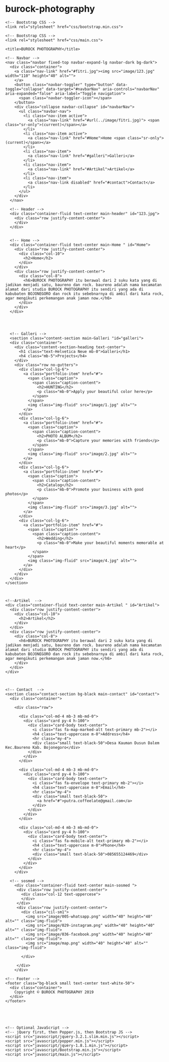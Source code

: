# burock-photography

<!doctype html>
<html lang="en">
  <head>
    <!-- Required meta tags -->
    <meta charset="utf-8">
    <meta name="viewport" content="width=device-width, initial-scale=1, shrink-to-fit=no">

    <!-- Bootstrap CSS -->
    <link rel="stylesheet" href="css/bootstrap.min.css">

    <!-- Bootstrap CSS -->
    <link rel="stylesheet" href="css/main.css">

    <title>BUROCK PHOTOGRAPHY</title>
  </head>
  <body>

    <!-- Navbar -->
    <nav class="navbar fixed-top navbar-expand-lg navbar-dark bg-dark">
      <div class="container">
        <a class="nav-link" href="#fitri.jpg"><img src="image/123.jpg" width="110" height="40" alt="">
        </a>
        <button class="navbar-toggler" type="button" data-toggle="collapse" data-target="#navbarNav" aria-controls="navbarNav" aria-expanded="false" aria-label="Toggle navigation">
          <span class="navbar-toggler-icon"></span>
        </button>
        <div class="collapse navbar-collapse" id="navbarNav">
          <ul class="navbar-nav">
            <li class="nav-item active">
              <a class="nav-link" href="#url(../image/fitri.jpg)"> <span class="sr-only">(current)</span></a>
            </li>
            <li class="nav-item active">
              <a class="nav-link" href="#Home">Home <span class="sr-only">(current)</span></a>
            </li>
            <li class="nav-item">
              <a class="nav-link" href="#galleri">Galleri</a>
            </li>
            <li class="nav-item">
              <a class="nav-link" href="#Artikel">Artikel</a>
            </li>
            <li class="nav-item">
              <a class="nav-link disabled" href="#contact">Contact</a>
            </li>
          </ul>
        </div>
      </nav>

      <!-- Header -->
      <div class="container-fluid text-center main-header" id="123.jpg">
        <div class="row justify-content-center">
        </div>
      </div>


      <!-- Home -->
      <div class="container-fluid text-center main-Home " id="Home">
        <div class="row justify-content-center">
          <div class="col-10">
            <h2>Home</h2>
          </div>
        </div>
        <div class="row justify-content-center">
          <div class="col-8">
            <h6>BUROCK PHOTOGRAPHY itu berawal dari 2 suku kata yang di jadikan menjadi satu, baureno dan rock. baureno adalah nama kecamatan alamat dari studio BUROCK PHOTOGRAPHY itu sendiri yang ada di kabubaten BOJONEGORO dan rock itu sebebnarnya di ambil dari kata rock, agar mengikuti perkemangan anak jaman now.</h6>
          </div>
        </div>
      </div>




      <!-- Galleri -->
      <section class="content-section main-Galleri "id="galleri">
      <div class="container">
        <div class="content-section-heading text-center">
          <h1 class="text-Helvetica Neue mb-0">Galleri</h1>
          <h4 class="mb-5">Projects</h4>
        </div>
        <div class="row no-gutters">
          <div class="col-lg-6">
            <a class="portfolio-item" href="#">
              <span class="caption">
                <span class="caption-content">
                  <h2>HUNTING</h2>
                  <p class="mb-0">Apply your beautiful color here</p>
                </span>
              </span>
              <img class="img-fluid" src="image/1.jpg" alt="">
            </a>
          </div>
          <div class="col-lg-6">
            <a class="portfolio-item" href="#">
              <span class="caption">
                <span class="caption-content">
                  <h2>PHOTO ALBUM</h2>
                  <p class="mb-0">Capture your memories with friends</p>
                </span>
              </span>
              <img class="img-fluid" src="image/2.jpg" alt="">
            </a>
          </div>
          <div class="col-lg-6">
            <a class="portfolio-item" href="#">
              <span class="caption">
                <span class="caption-content">
                  <h2>Catalog</h2>
                  <p class="mb-0">Promote your business with good photos</p>
                </span>
              </span>
              <img class="img-fluid" src="image/3.jpg" alt="">
            </a>
          </div>
          <div class="col-lg-6">
            <a class="portfolio-item" href="#">
              <span class="caption">
                <span class="caption-content">
                  <h2>Wedding</h2>
                  <p class="mb-0">Make your beautiful moments memorable at heart</p>
                </span>
              </span>
              <img class="img-fluid" src="image/4.jpg" alt="">
            </a>
          </div>
        </div>
      </div>
    </section>



    <!--Artikel  -->
    <div class="container-fluid text-center main-Artikel " id="Artikel">
      <div class="row justify-content-center">
        <div class="col-10">
          <h2>Artikel</h2>
        </div>
      </div>
      <div class="row justify-content-center">
        <div class="col-8">
          <h6>BUROCK PHOTOGRAPHY itu berawal dari 2 suku kata yang di jadikan menjadi satu, baureno dan rock. baureno adalah nama kecamatan alamat dari studio BUROCK PHOTOGRAPHY itu sendiri yang ada di kabubaten BOJONEGORO dan rock itu sebebnarnya di ambil dari kata rock, agar mengikuti perkemangan anak jaman now.</h6>
        </div>
      </div>
    </div>



    <!-- Contact  -->
    <section class="contact-section bg-black main-contact" id="contact">
      <div class="container">

        <div class="row">

          <div class="col-md-4 mb-3 mb-md-0">
            <div class="card py-4 h-100">
              <div class="card-body text-center">
                <i class="fas fa-map-marked-alt text-primary mb-2"></i>
                <h4 class="text-uppercase m-0">Address</h4>
                <hr class="my-4">
                <div class="small text-black-50">Desa Kauman Dusun Dalem Kec.Baureno Kab. Bojonegoro</div>
              </div>
            </div>
          </div>

          <div class="col-md-4 mb-3 mb-md-0">
            <div class="card py-4 h-100">
              <div class="card-body text-center">
                <i class="fas fa-envelope text-primary mb-2"></i>
                <h4 class="text-uppercase m-0">Email</h4>
                <hr class="my-4">
                <div class="small text-black-50">
                  <a href="#">putra.coffeelate@gmail.com</a>
                </div>
              </div>
            </div>
          </div>

          <div class="col-md-4 mb-3 mb-md-0">
            <div class="card py-4 h-100">
              <div class="card-body text-center">
                <i class="fas fa-mobile-alt text-primary mb-2"></i>
                <h4 class="text-uppercase m-0">Phone</h4>
                <hr class="my-4">
                <div class="small text-black-50">085655124469</div>
              </div>
            </div>
          </div>
        </div>

      <!-- sosmed -->
        <div class="container-fluid text-center main-sosmed ">
         <div class="row justify-content-center">
           <div class="col-12 text-uppercese">
           </div>
         </div>
         <div class="row justify-content-center">
           <div class="cil-sm1">
             <img src="image/005-whatsapp.png" width="40" height="40" alt="" class="img-fluid">
             <img src="image/029-instagram.png" width="40" height="40" alt="" class="img-fluid">
             <img src="image/036-facebook.png" width="40" height="40" alt="" class="img-fluid">
             <img src="image/map.png" width="40" height="40" alt="" class="img-fluid">

           </div>

         </div>
        </div>

    <!-- Footer -->
    <footer class="bg-black small text-center text-white-50">
      <div class="container">
        Copyright © BUROCK PHOTOGRAPHY 2019
      </div>
    </footer>





    <!-- Optional JavaScript -->
    <!-- jQuery first, then Popper.js, then Bootstrap JS -->
    <script src="javascript/jquery-3.2.1.slim.min.js"></script>
    <script src="javascript/popper.min.js"></script>
    <script src="javascript/jquery-1.8.1.min.js"></script>
    <script src="javascript/Bootstrap.min.js"></script>
    <script src="javascript/main.js"></script>
  </body>
</html>
